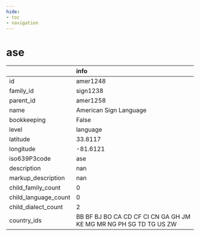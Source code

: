 ```yaml
---
hide:
- toc
- navigation
---
```

# ase
|                      | info                                                              |
|:---------------------|:------------------------------------------------------------------|
| id                   | amer1248                                                          |
| family_id            | sign1238                                                          |
| parent_id            | amer1258                                                          |
| name                 | American Sign Language                                            |
| bookkeeping          | False                                                             |
| level                | language                                                          |
| latitude             | 33.8117                                                           |
| longitude            | -81.6121                                                          |
| iso639P3code         | ase                                                               |
| description          | nan                                                               |
| markup_description   | nan                                                               |
| child_family_count   | 0                                                                 |
| child_language_count | 0                                                                 |
| child_dialect_count  | 2                                                                 |
| country_ids          | BB BF BJ BO CA CD CF CI CN GA GH JM KE MG MR NG PH SG TD TG US ZW |